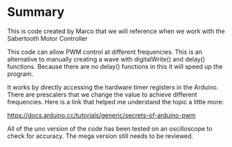 # Summary
This is code created by Marco that we will reference when we work with the Sabertooth Motor Controller


This code can allow PWM control at different frequencies. This is an alternative to manually creating a wave with digitalWrite() and delay() functions. Because there are no delay() functions in this it will speed up the program. 

It works by directly accessing the hardware timer registers in the Arduino. There are prescalers that we change the value to achieve different frequencies. Here is a link that helped me understand the topic a little more: 

https://docs.arduino.cc/tutorials/generic/secrets-of-arduino-pwm

All of the uno version of the code has been tested on an oscilloscope to check for accuracy. The mega version still needs to be reviewed.
